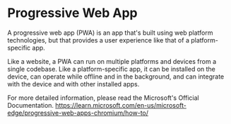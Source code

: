 # Progressive Web App

A progressive web app (PWA) is an app that's built using web platform technologies, but that provides a user experience like that of a platform-specific app.

Like a website, a PWA can run on multiple platforms and devices from a single codebase. Like a platform-specific app, it can be installed on the device, can operate while offline and in the background, and can integrate with the device and with other installed apps.

For more detailed information, please read the Microsoft's Official Documentation. 
https://learn.microsoft.com/en-us/microsoft-edge/progressive-web-apps-chromium/how-to/ 
